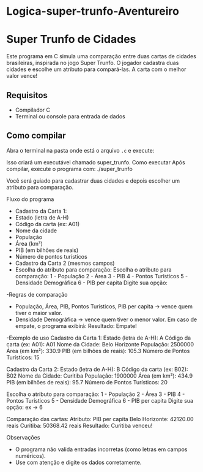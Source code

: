 # Logica-super-trunfo-Aventureiro

#  Super Trunfo de Cidades

Este programa em C simula uma comparação entre duas cartas de cidades brasileiras, inspirada no jogo Super Trunfo. O jogador cadastra duas cidades e escolhe um atributo para compará-las. A carta com o melhor valor vence!

##  Requisitos

- Compilador C 
- Terminal ou console para entrada de dados

##  Como compilar

Abra o terminal na pasta onde está o arquivo `.c` e execute:


Isso criará um executável chamado super_trunfo.
 Como executar
Após compilar, execute o programa com:
./super_trunfo


Você será guiado para cadastrar duas cidades e depois escolher um atributo para comparação.

 Fluxo do programa
- Cadastro da Carta 1:
- Estado (letra de A-H)
- Código da carta (ex: A01)
- Nome da cidade
- População
- Área (km²)
- PIB (em bilhões de reais)
- Número de pontos turísticos
- Cadastro da Carta 2 (mesmos campos)
- Escolha do atributo para comparação:
Escolha o atributo para comparação:
1 - População
2 - Área
3 - PIB
4 - Pontos Turísticos
5 - Densidade Demográfica
6 - PIB per capita
Digite sua opção:


-Regras de comparação
- População, Área, PIB, Pontos Turísticos, PIB per capita → vence quem tiver o maior valor.
- Densidade Demográfica → vence quem tiver o menor valor.
Em caso de empate, o programa exibirá: Resultado: Empate!

-Exemplo de uso
Cadastro da Carta 1:
Estado (letra de A-H): A
Código da carta (ex: A01): A01
Nome da Cidade: Belo Horizonte
População: 2500000
Área (em km²): 330.9
PIB (em bilhões de reais): 105.3
Número de Pontos Turísticos: 15

Cadastro da Carta 2:
Estado (letra de A-H): B
Código da carta (ex: B02): B02
Nome da Cidade: Curitiba
População: 1900000
Área (em km²): 434.9
PIB (em bilhões de reais): 95.7
Número de Pontos Turísticos: 20

Escolha o atributo para comparação:
1 - População
2 - Área
3 - PIB
4 - Pontos Turísticos
5 - Densidade Demográfica
6 - PIB per capita
Digite sua opção: ex -> 6

Comparação das cartas:
Atributo: PIB per capita
Belo Horizonte: 42120.00 reais
Curitiba: 50368.42 reais
Resultado: Curitiba venceu!


 Observações
- O programa não valida entradas incorretas (como letras em campos numéricos).
- Use com atenção e digite os dados corretamente.
